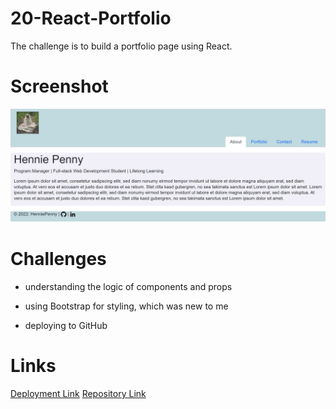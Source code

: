 # 20-React-Portfolio

The challenge is to build a portfolio page using React.

# Screenshot

![About page screenshot](./src/assets/page.JPG)

# Challenges

- understanding the logic of components and props
- using Bootstrap for styling, which was new to me

- deploying to GitHub

# Links

[Deployment Link]()
[Repository Link](https://github.com/HenniePenny/20-react-portfolio)
